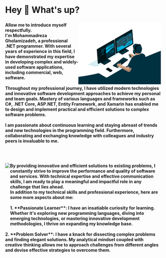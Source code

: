 <br clear="both">

<h1 align="left">Hey 👋 What's up?</h1>

###

<img align="right" height="200" src="https://raw.githubusercontent.com/MohammadRezaGholamizadeh/MohammadRezaGholamizadeh/main/Gifs/giphy.gif"  />

###

<h4 align="left">Allow me to introduce myself respectfully.<br>I'm Mohammadreza Gholamizadeh, a professional .NET programmer. With several years of experience in this field, I have demonstrated my expertise in developing complex and widely-used software applications, including commercial, web, software.<br><br>Throughout my professional journey, I have utilized modern technologies and innovative software development approaches to achieve my personal and team goals. Mastery of various languages and frameworks such as C#, .NET Core, ASP.NET, Entity Framework, and Xamarin has enabled me to design and implement practical and efficient solutions to complex software problems.<br><br>I am passionate about continuous learning and staying abreast of trends and new technologies in the programming field. Furthermore, collaborating and exchanging knowledge with colleagues and industry peers is invaluable to me.</h4>

###

<br clear="both">

<h3 align="left"></h3>

###

<img align="left" height="200" src="https://raw.githubusercontent.com/MohammadRezaGholamizadeh/MohammadRezaGholamizadeh/main/Gifs/giphy1.gif"  />

###

<h4 align="left">By providing innovative and efficient solutions to existing problems, I constantly strive to improve the performance and quality of software and services. With technical expertise and effective communication skills, I am ready to play a meaningful and impactful role in any challenge that lies ahead.<br> In addition to my technical skills and professional experience, here are some more aspects about me:<br><br>1. **Passionate Learner**: I have an insatiable curiosity for learning. Whether it's exploring new programming languages, diving into emerging technologies, or mastering innovative development methodologies, I thrive on expanding my knowledge base.<br><br>2. **Problem Solver**: I have a knack for dissecting complex problems and finding elegant solutions. My analytical mindset coupled with creative thinking allows me to approach challenges from different angles and devise effective strategies to overcome them.</h4>

###
